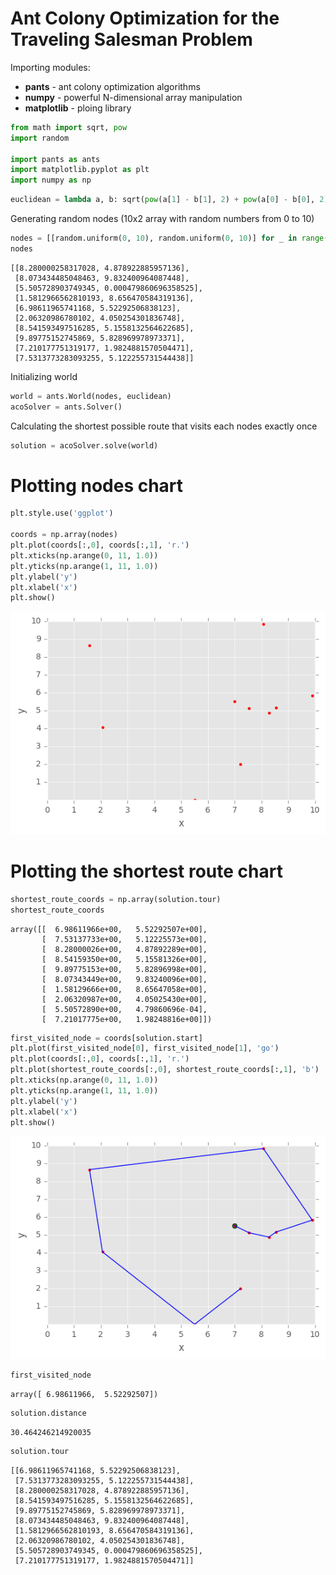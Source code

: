 
# Ant Colony Optimization for the Traveling Salesman Problem


Importing modules:
- **pants** - ant colony optimization algorithms
- **numpy** - powerful N-dimensional array manipulation
- **matplotlib** - ploing library


```python
from math import sqrt, pow
import random

import pants as ants
import matplotlib.pyplot as plt
import numpy as np
```


```python
euclidean = lambda a, b: sqrt(pow(a[1] - b[1], 2) + pow(a[0] - b[0], 2))
```

Generating random nodes (10x2 array with random numbers from 0 to 10)


```python
nodes = [[random.uniform(0, 10), random.uniform(0, 10)] for _ in range(10)]
nodes
```




    [[8.280000258317028, 4.878922885957136],
     [8.073434485048463, 9.832400964087448],
     [5.505728903749345, 0.000479860696358525],
     [1.5812966562810193, 8.656470584319136],
     [6.98611965741168, 5.52292506838123],
     [2.06320986780102, 4.050254301836748],
     [8.541593497516285, 5.1558132564622685],
     [9.89775152745869, 5.828969978973371],
     [7.210177751319177, 1.9824881570504471],
     [7.5313773283093255, 5.122255731544438]]



Initializing world


```python
world = ants.World(nodes, euclidean)
acoSolver = ants.Solver()
```

Calculating the shortest possible route that visits each nodes exactly once


```python
solution = acoSolver.solve(world)
```

# Plotting nodes chart


```python
plt.style.use('ggplot')

coords = np.array(nodes)
plt.plot(coords[:,0], coords[:,1], 'r.')
plt.xticks(np.arange(0, 11, 1.0))
plt.yticks(np.arange(1, 11, 1.0))
plt.ylabel('y')
plt.xlabel('x')
plt.show()

```


![png](aco-tsp_files/aco-tsp_10_0.png)


# Plotting the shortest route chart


```python
shortest_route_coords = np.array(solution.tour)
shortest_route_coords
```




    array([[  6.98611966e+00,   5.52292507e+00],
           [  7.53137733e+00,   5.12225573e+00],
           [  8.28000026e+00,   4.87892289e+00],
           [  8.54159350e+00,   5.15581326e+00],
           [  9.89775153e+00,   5.82896998e+00],
           [  8.07343449e+00,   9.83240096e+00],
           [  1.58129666e+00,   8.65647058e+00],
           [  2.06320987e+00,   4.05025430e+00],
           [  5.50572890e+00,   4.79860696e-04],
           [  7.21017775e+00,   1.98248816e+00]])




```python
first_visited_node = coords[solution.start]
plt.plot(first_visited_node[0], first_visited_node[1], 'go')
plt.plot(coords[:,0], coords[:,1], 'r.')
plt.plot(shortest_route_coords[:,0], shortest_route_coords[:,1], 'b')
plt.xticks(np.arange(0, 11, 1.0))
plt.yticks(np.arange(1, 11, 1.0))
plt.ylabel('y')
plt.xlabel('x')
plt.show()

```


![png](aco-tsp_files/aco-tsp_13_0.png)



```python
first_visited_node
```




    array([ 6.98611966,  5.52292507])




```python
solution.distance
```




    30.464246214920035




```python
solution.tour
```




    [[6.98611965741168, 5.52292506838123],
     [7.5313773283093255, 5.122255731544438],
     [8.280000258317028, 4.878922885957136],
     [8.541593497516285, 5.1558132564622685],
     [9.89775152745869, 5.828969978973371],
     [8.073434485048463, 9.832400964087448],
     [1.5812966562810193, 8.656470584319136],
     [2.06320986780102, 4.050254301836748],
     [5.505728903749345, 0.000479860696358525],
     [7.210177751319177, 1.9824881570504471]]


